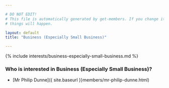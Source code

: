 ```yaml
---

# DO NOT EDIT!
# This file is automatically generated by get-members. If you change it, bad
# things will happen.

layout: default
title: "Business (Especially Small Business)"

---
```


{% include interests/business-especially-small-business.md %}

### Who is interested in Business (Especially Small Business)?


* [Mr Philip Dunne]({ site.baseurl }}members/mr-philip-dunne.html)
